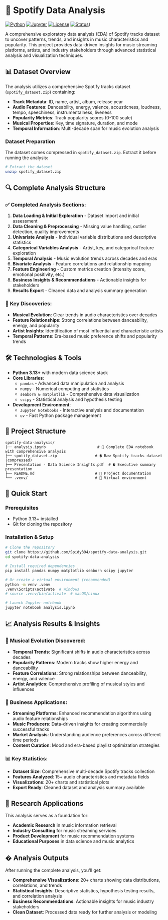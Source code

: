 # 🎵 Spotify Data Analysis

[![Python](https://img.shields.io/badge/Python-3.8+-blue.svg)](https://python.org)
[![Jupyter](https://img.shields.io/badge/Jupyter-Notebook-orange.svg)](https://jupyter.org)
[![License](https://img.shields.io/badge/License-Educational-green.svg)](LICENSE)
[![Status](https://img.shields.io/badge/Status-Complete-success.svg[)](https://github.com/Maximus-ash/EDA))

A comprehensive exploratory data analysis (EDA) of Spotify tracks dataset to uncover patterns, trends, and insights in music characteristics and popularity. This project provides data-driven insights for music streaming platforms, artists, and industry stakeholders through advanced statistical analysis and visualization techniques.

## 📊 Dataset Overview

The analysis utilizes a comprehensive Spotify tracks dataset (`spotify_dataset.zip`) containing:

- **Track Metadata**: ID, name, artist, album, release year
- **Audio Features**: Danceability, energy, valence, acousticness, loudness, tempo, speechiness, instrumentalness, liveness
- **Popularity Metrics**: Track popularity scores (0-100 scale)
- **Musical Properties**: Key, time signature, duration, and mode
- **Temporal Information**: Multi-decade span for music evolution analysis

### Dataset Preparation

The dataset comes compressed in `spotify_dataset.zip`. Extract it before running the analysis:

```bash
# Extract the dataset
unzip spotify_dataset.zip
```

## 🔍 Complete Analysis Structure

### ✅ **Completed Analysis Sections:**

1. **Data Loading & Initial Exploration** - Dataset import and initial assessment
2. **Data Cleaning & Preprocessing** - Missing value handling, outlier detection, quality improvements
3. **Univariate Analysis** - Individual variable distributions and descriptive statistics
4. **Categorical Variables Analysis** - Artist, key, and categorical feature exploration
5. **Temporal Analysis** - Music evolution trends across decades and eras
6. **Bivariate Analysis** - Feature correlations and relationship mapping
7. **Feature Engineering** - Custom metrics creation (intensity score, emotional positivity, etc.)
8. **Business Insights & Recommendations** - Actionable insights for stakeholders
9. **Results Export** - Cleaned data and analysis summary generation

### 🎯 **Key Discoveries:**

- **Musical Evolution**: Clear trends in audio characteristics over decades
- **Feature Relationships**: Strong correlations between danceability, energy, and popularity
- **Artist Insights**: Identification of most influential and characteristic artists
- **Temporal Patterns**: Era-based music preference shifts and popularity trends

## 🛠️ Technologies & Tools

- **Python 3.13+** with modern data science stack
- **Core Libraries**:
  - `pandas` - Advanced data manipulation and analysis
  - `numpy` - Numerical computing and statistics
  - `seaborn & matplotlib` - Comprehensive data visualization
  - `scipy` - Statistical analysis and hypothesis testing
- **Development Environment**:
  - `Jupyter Notebooks` - Interactive analysis and documentation
  - `uv` - Fast Python package management

## 📁 Project Structure

```
spotify-data-analysis/
├── analysis.ipynb                       # 🔬 Complete EDA notebook with comprehensive analysis
├── spotify_dataset.zip                 # � Raw Spotify tracks dataset (compressed)
├── Presentation - Data Science Insights.pdf  # � Executive summary presentation
├── README.md                           # 📖 Project documentation
└── .venv/                              # 🐍 Virtual environment
```

## 🚀 Quick Start

### Prerequisites

- Python 3.13+ installed
- Git for cloning the repository

### Installation & Setup

```bash
# Clone the repository
git clone https://github.com/Spidy394/spotify-data-analysis.git
cd spotify-data-analysis

# Install required dependencies
pip install pandas numpy matplotlib seaborn scipy jupyter

# Or create a virtual environment (recommended)
python -m venv .venv
.venv\Scripts\activate  # Windows
# source .venv/bin/activate  # macOS/Linux

# Launch Jupyter notebook
jupyter notebook analysis.ipynb
```

## 📈 Analysis Results & Insights

### 🎵 **Musical Evolution Discovered:**

- **Temporal Trends**: Significant shifts in audio characteristics across decades
- **Popularity Patterns**: Modern tracks show higher energy and danceability
- **Feature Correlations**: Strong relationships between danceability, energy, and valence
- **Artist Analytics**: Comprehensive profiling of musical styles and influences

### 💼 **Business Applications:**

- **Streaming Platforms**: Enhanced recommendation algorithms using audio feature relationships
- **Music Producers**: Data-driven insights for creating commercially successful tracks
- **Market Analysis**: Understanding audience preferences across different time periods
- **Content Curation**: Mood and era-based playlist optimization strategies

### 📊 **Key Statistics:**

- **Dataset Size**: Comprehensive multi-decade Spotify tracks collection
- **Features Analyzed**: 15+ audio characteristics and metadata fields
- **Visualizations**: 20+ charts and statistical plots
- **Export Ready**: Cleaned dataset and analysis summary available

## 🔬 Research Applications

This analysis serves as a foundation for:

- **Academic Research** in music information retrieval
- **Industry Consulting** for music streaming services
- **Product Development** for music recommendation systems
- **Educational Purposes** in data science and music analytics

## � Analysis Outputs

After running the complete analysis, you'll get:

- **Comprehensive Visualizations**: 20+ charts showing data distributions, correlations, and trends
- **Statistical Insights**: Descriptive statistics, hypothesis testing results, and correlation analysis
- **Business Recommendations**: Actionable insights for music industry stakeholders
- **Clean Dataset**: Processed data ready for further analysis or modeling
